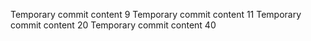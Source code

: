 Temporary commit content 9
Temporary commit content 11
Temporary commit content 20
Temporary commit content 40
